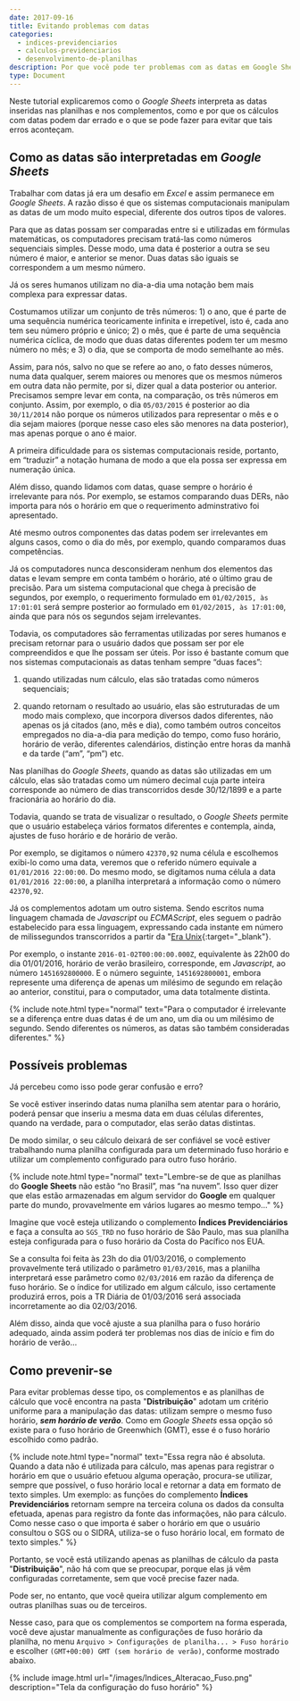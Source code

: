 ```yaml
---
date: 2017-09-16
title: Evitando problemas com datas
categories:
  - indices-previdenciarios
  - calculos-previdenciarios
  - desenvolvimento-de-planilhas
description: Por que você pode ter problemas com as datas em Google Sheets e o que fazer para prevenir-se.
type: Document
---
```

Neste tutorial explicaremos como o *Google Sheets* interpreta as datas inseridas nas planilhas e nos complementos, como e por que os cálculos com datas podem dar errado e o que se pode fazer para evitar que tais erros aconteçam.

## Como as datas são interpretadas em *Google Sheets*

Trabalhar com datas já era um desafio em *Excel* e assim permanece em *Google Sheets*. A razão disso é que os sistemas computacionais manipulam as datas de um modo muito especial, diferente dos outros tipos de valores.

Para que as datas possam ser comparadas entre si e utilizadas em fórmulas matemáticas, os computadores precisam tratá-las como números sequenciais simples. Desse modo, uma data é posterior a outra se seu número é maior, e anterior se menor. Duas datas são iguais se correspondem a um mesmo número.

Já os seres humanos utilizam no dia-a-dia uma notação bem mais complexa para expressar datas. 

Costumamos utilizar um conjunto de três números: 1) o ano, que é parte de uma sequência numérica teoricamente infinita e irrepetível, isto é, cada ano tem seu número próprio e único; 2) o mês, que é parte de uma sequência numérica cíclica, de modo que duas datas diferentes podem ter um mesmo número no mês; e 3) o dia, que se comporta de modo semelhante ao mês. 

Assim, para nós, salvo no que se refere ao ano, o fato desses números, numa data qualquer, serem maiores ou menores que os mesmos números em outra data não permite, por si, dizer qual a data posterior ou anterior. Precisamos sempre levar em conta, na comparação, os três números em conjunto. Assim, por exemplo, o dia `05/03/2015` é posterior ao dia `30/11/2014` não porque os números utilizados para representar o mês e o dia sejam maiores (porque nesse caso eles são menores na data posterior), mas apenas porque o ano é maior.

A primeira dificuldade para os sistemas computacionais reside, portanto, em “traduzir” a notação humana de modo a que ela possa ser expressa em numeração única. 

Além disso, quando lidamos com datas, quase sempre o horário é irrelevante para nós. Por exemplo, se estamos comparando duas DERs, não importa para nós o horário em que o requerimento adminstrativo foi apresentado. 

Até mesmo outros componentes das datas podem ser irrelevantes em alguns casos, como o dia do mês, por exemplo, quando comparamos duas competências.

Já os computadores nunca desconsideram nenhum dos elementos das datas e levam sempre em conta também o horário, até o último grau de precisão. Para um sistema computacional que chega à precisão de segundos, por exemplo, o requerimento formulado em `01/02/2015, às 17:01:01` será sempre posterior ao formulado em `01/02/2015, às 17:01:00`, ainda que para nós os segundos sejam irrelevantes.

Todavia, os computadores são ferramentas utilizadas por seres humanos e precisam retornar para o usuário dados que possam ser por ele compreendidos e que lhe possam ser úteis. Por isso é bastante comum que nos sistemas computacionais as datas tenham sempre “duas faces”:

1) quando utilizadas num cálculo, elas são tratadas como números sequenciais;

2) quando retornam o resultado ao usuário, elas são estruturadas de um modo mais complexo, que incorpora diversos dados diferentes, não apenas os já citados (ano, mês e dia), como também outros conceitos empregados no dia-a-dia para medição do tempo, como fuso horário, horário de verão, diferentes calendários, distinção entre horas da manhã e da tarde (“am”, “pm”) etc.

Nas planilhas do *Google Sheets*, quando as datas são utilizadas em um cálculo, elas são tratadas como um número decimal cuja parte inteira corresponde ao número de dias transcorridos desde 30/12/1899 e a parte fracionária ao horário do dia. 

Todavia, quando se trata de visualizar o resultado, o *Google Sheets* permite que o usuário estabeleça vários formatos diferentes e contempla, ainda, ajustes de fuso horário e de horário de verão.

Por exemplo, se digitamos o número `42370,92` numa célula e escolhemos exibi-lo como uma data, veremos que o referido número equivale a `01/01/2016 22:00:00`. Do mesmo modo, se digitamos numa célula a data `01/01/2016 22:00:00`, a planilha interpretará a informação como o número `42370,92`.

Já os complementos adotam um outro sistema. Sendo escritos numa linguagem chamada de *Javascript* ou *ECMAScript*, eles seguem o padrão estabelecido para essa linguagem, expressando cada instante em número de milissegundos transcorridos a partir da "[Era Unix](https://pt.wikipedia.org/wiki/Era_Unix){:target="_blank"}.

Por exemplo, o instante `2016-01-02T00:00:00.000Z`, equivalente às 22h00 do dia 01/01/2016, horário de verão brasileiro, corresponde, em *Javascript*, ao número `1451692800000`. E o número seguinte, `1451692800001`, embora represente uma diferença de apenas um milésimo de segundo em relação ao anterior, constitui, para o computador, uma data totalmente distinta.

{% include note.html type="normal" text="Para o computador é irrelevante se a diferença entre duas datas é de um ano, um dia ou um milésimo de segundo. Sendo diferentes os números, as datas são também consideradas diferentes." %}

## Possíveis problemas

Já percebeu como isso pode gerar confusão e erro?

Se você estiver inserindo datas numa planilha sem atentar para o horário, poderá pensar que inseriu a mesma data em duas células diferentes, quando na verdade, para o computador, elas serão datas distintas.

De modo similar, o seu cálculo deixará de ser confiável se você estiver trabalhando numa planilha configurada para um determinado fuso horário e utilizar um complemento configurado para outro fuso horário.

{% include note.html type="normal" text="Lembre-se de que as planilhas do <b>Google Sheets</b> não estão “no Brasil”, mas “na nuvem”. Isso quer dizer que elas estão armazenadas em algum servidor do <b>Google</b> em qualquer parte do mundo, provavelmente em vários lugares ao mesmo tempo..." %}

Imagine que você esteja utilizando o complemento **Índices Previdenciários** e faça a consulta ao `SGS_TRD` no fuso horário de São Paulo, mas sua planilha esteja configurada para o fuso horário da Costa do Pacífico nos EUA.

Se a consulta foi feita às 23h do dia 01/03/2016, o complemento provavelmente terá utilizado o parâmetro `01/03/2016`, mas a planilha interpretará esse parâmetro como `02/03/2016` em razão da diferença de fuso horário. Se o índice for utilizado em algum cálculo, isso certamente produzirá erros, pois a TR Diária de 01/03/2016 será associada incorretamente ao dia 02/03/2016.

Além disso, ainda que você ajuste a sua planilha para o fuso horário adequado, ainda assim poderá ter problemas nos dias de início e fim do horário de verão...

## Como prevenir-se

Para evitar problemas desse tipo, os complementos e as planilhas de cálculo que você encontra na pasta "**Distribuição**" adotam um critério uniforme para a manipulação das datas: utilizam sempre o mesmo fuso horário, **_sem horário de verão_**. Como em *Google Sheets* essa opção só existe para o fuso horário de Greenwhich (GMT), esse é o fuso horário escolhido como padrão.

{% include note.html type="normal" text="Essa regra não é absoluta. Quando a data não é utilizada para cálculo, mas apenas para registrar o horário em que o usuário efetuou alguma operação, procura-se utilizar, sempre que possível, o fuso horário local e retornar a data em formato de texto simples. Um exemplo: as funções do complemento <b>Índices Previdenciários</b> retornam sempre na terceira coluna os dados da consulta efetuada, apenas para registro da fonte das informações, não para cálculo. Como nesse caso o que importa é saber o horário em que o usuário consultou o SGS ou o SIDRA, utiliza-se o fuso horário local, em formato de texto simples." %}

Portanto, se você está utilizando apenas as planilhas de cálculo da pasta "**Distribuição**", não há com que se preocupar, porque elas já vêm configuradas corretamente, sem que você precise fazer nada.

Pode ser, no entanto, que você queira utilizar algum complemento em outras planilhas suas ou de terceiros.

Nesse caso, para que os complementos se comportem na forma esperada, você deve ajustar manualmente as configurações de fuso horário da planilha, no menu `Arquivo > Configurações de planilha... > Fuso horário` e escolher `(GMT+00:00) GMT (sem horário de verão)`, conforme mostrado abaixo.

{% include image.html url="/images/Indices_Alteracao_Fuso.png" description="Tela da configuração do fuso horário" %}